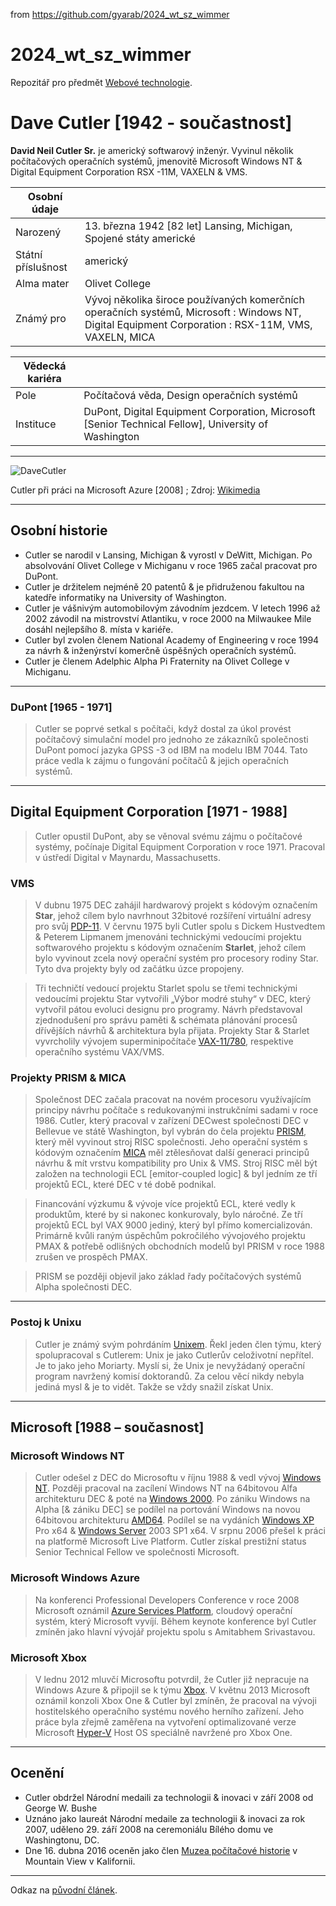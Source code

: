 from <https://github.com/gyarab/2024_wt_sz_wimmer>

# 2024_wt_sz_wimmer
Repozitář pro předmět [Webové technologie](https://www.gyarab.cz/predmety/WT).

# Dave Cutler [1942 - součastnost]
**David Neil Cutler Sr.** je americký softwarový inženýr. Vyvinul několik počítačových operačních systémů, jmenovitě Microsoft Windows NT & Digital Equipment Corporation RSX -11M, VAXELN & VMS.

| **Osobní údaje** | |
| ----------- | ----------- |
| Narozený | 13. března 1942 [82 let] Lansing, Michigan, Spojené státy americké |
| Státní příslušnost | americký |
| Alma mater | Olivet College |
| Známý pro | Vývoj několika široce používaných komerčních operačních systémů, Microsoft : Windows NT, Digital Equipment Corporation : RSX-11M, VMS, VAXELN, MICA |

| **Vědecká kariéra** | |
| ----------- | ----------- |
| Pole | Počítačová věda, Design operačních systémů |
| Instituce | DuPont, Digital Equipment Corporation, Microsoft [Senior Technical Fellow], University of Washington |

---
![DaveCutler](https://upload.wikimedia.org/wikipedia/commons/thumb/f/f2/DavidCutler_WindowsAzure.JPG/640px-DavidCutler_WindowsAzure.JPG)

Cutler při práci na Microsoft Azure [2008] ; Zdroj: [Wikimedia](https://commons.wikimedia.org/wiki/Main_Page)

---
## Osobní historie
- Cutler se narodil v Lansing, Michigan & vyrostl v DeWitt, Michigan. Po absolvování Olivet College v Michiganu v roce 1965 začal pracovat pro DuPont.
- Cutler je držitelem nejméně 20 patentů & je přidruženou fakultou na katedře informatiky na University of Washington.
- Cutler je vášnivým automobilovým závodním jezdcem. V letech 1996 až 2002 závodil na mistrovství Atlantiku, v roce 2000 na Milwaukee Mile dosáhl nejlepšího 8. místa v kariéře.
- Cutler byl zvolen členem National Academy of Engineering v roce 1994 za návrh & inženýrství komerčně úspěšných operačních systémů.
- Cutler je členem Adelphic Alpha Pi Fraternity na Olivet College v Michiganu.

---
### DuPont  [1965 - 1971]
> Cutler se poprvé setkal s počítači, když dostal za úkol provést počítačový simulační model pro jednoho ze zákazníků společnosti DuPont pomocí jazyka GPSS -3 od IBM na modelu IBM 7044. Tato práce vedla k zájmu o fungování počítačů & jejich operačních systémů.

---
## Digital Equipment Corporation [1971 - 1988]
> Cutler opustil DuPont, aby se věnoval svému zájmu o počítačové systémy, počínaje Digital Equipment Corporation v roce 1971. Pracoval v ústředí Digital v Maynardu, Massachusetts.

### VMS
> V dubnu 1975 DEC zahájil hardwarový projekt s kódovým označením **Star**, jehož cílem bylo navrhnout 32bitové rozšíření virtuální adresy pro svůj [PDP-11](https://en.wikipedia.org/wiki/PDP-11). V červnu 1975 byli Cutler spolu s Dickem Hustvedtem & Peterem Lipmanem jmenováni technickými vedoucími projektu softwarového projektu s kódovým označením **Starlet**, jehož cílem bylo vyvinout zcela nový operační systém pro procesory rodiny Star. Tyto dva projekty byly od začátku úzce propojeny.

> Tři techničtí vedoucí projektu Starlet spolu se třemi technickými vedoucími projektu Star vytvořili „Výbor modré stuhy“ v DEC, který vytvořil pátou evoluci designu pro programy. Návrh představoval zjednodušení pro správu paměti & schémata plánování procesů dřívějších návrhů & architektura byla přijata. Projekty Star & Starlet vyvrcholily vývojem superminipočítače [VAX-11/780](https://en.wikipedia.org/wiki/VAX-11#VAX-11/780), respektive operačního systému VAX/VMS.

### Projekty PRISM & MICA
> Společnost DEC začala pracovat na novém procesoru využívajícím principy návrhu počítače s redukovanými instrukčními sadami [<RISC>](https://en.wikipedia.org/wiki/Reduced_instruction_set_computer) v roce 1986. Cutler, který pracoval v zařízení DECwest společnosti DEC v Bellevue ve státě Washington, byl vybrán do čela projektu [PRISM](https://en.wikipedia.org/wiki/DEC_PRISM), který měl vyvinout stroj RISC společnosti. Jeho operační systém s kódovým označením [MICA](https://en.wikipedia.org/wiki/DEC_MICA) měl ztělesňovat další generaci principů návrhu & mít vrstvu kompatibility pro Unix & VMS. Stroj RISC měl být založen na technologii ECL [emitor-coupled logic] & byl jedním ze tří projektů ECL, které DEC v té době podnikal.

> Financování výzkumu & vývoje více projektů ECL, které vedly k produktům, které by si nakonec konkurovaly, bylo náročné. Ze tří projektů ECL byl VAX 9000 jediný, který byl přímo komercializován. Primárně kvůli raným úspěchům pokročilého vývojového projektu PMAX & potřebě odlišných obchodních modelů byl PRISM v roce 1988 zrušen ve prospěch PMAX.

> PRISM se později objevil jako základ řady počítačových systémů Alpha společnosti DEC.

---
### Postoj k Unixu
> Cutler je známý svým pohrdáním [Unixem](https://en.wikipedia.org/wiki/Unix). Řekl jeden člen týmu, který spolupracoval s Cutlerem:
Unix je jako Cutlerův celoživotní nepřítel. Je to jako jeho Moriarty. Myslí si, že Unix je nevyžádaný operační program navržený komisí doktorandů. Za celou věcí nikdy nebyla jediná mysl & je to vidět. Takže se vždy snažil získat Unix.

---
## Microsoft [1988 – současnost]

### Microsoft Windows NT
> Cutler odešel z DEC do Microsoftu v říjnu 1988 & vedl vývoj [Windows NT](https://en.wikipedia.org/wiki/Windows_NT). Později pracoval na zacílení Windows NT na 64bitovou Alfa architekturu DEC & poté na [Windows 2000](https://en.wikipedia.org/wiki/Windows_2000). Po zániku Windows na Alpha [& zániku DEC] se podílel na portování Windows na novou 64bitovou architekturu [AMD64](https://en.wikipedia.org/wiki/X86-64). Podílel se na vydáních [Windows XP](https://en.wikipedia.org/wiki/Windows_XP) Pro x64 & [Windows Server](https://en.wikipedia.org/wiki/Windows_Server) 2003 SP1 x64. V srpnu 2006 přešel k práci na platformě Microsoft Live Platform. Cutler získal prestižní status Senior Technical Fellow ve společnosti Microsoft.

### Microsoft Windows Azure
> Na konferenci Professional Developers Conference v roce 2008 Microsoft oznámil [Azure Services Platform](https://en.wikipedia.org/wiki/Microsoft_Azure), cloudový operační systém, který Microsoft vyvíjí. Během keynote konference byl Cutler zmíněn jako hlavní vývojář projektu spolu s Amitabhem Srivastavou.

### Microsoft Xbox
> V lednu 2012 mluvčí Microsoftu potvrdil, že Cutler již nepracuje na Windows Azure & připojil se k týmu [Xbox](https://en.wikipedia.org/wiki/Xbox_(console)). V květnu 2013 Microsoft oznámil konzoli Xbox One & Cutler byl zmíněn, že pracoval na vývoji hostitelského operačního systému nového herního zařízení. Jeho práce byla zřejmě zaměřena na vytvoření optimalizované verze Microsoft [Hyper-V](https://en.wikipedia.org/wiki/Hyper-V) Host OS speciálně navržené pro Xbox One.

---
## Ocenění
- Cutler obdržel Národní medaili za technologii & inovaci v září 2008 od George W. Bushe
- Uznáno jako laureát Národní medaile za technologii & inovaci za rok 2007, uděleno 29. září 2008 na ceremoniálu Bílého domu ve Washingtonu, DC. 
- Dne 16. dubna 2016 oceněn jako člen [Muzea počítačové historie](https://en.wikipedia.org/wiki/Computer_History_Museum) v Mountain View v Kalifornii.

---
Odkaz na [původní článek](https://en.wikipedia.org/wiki/Dave_Cutler).
